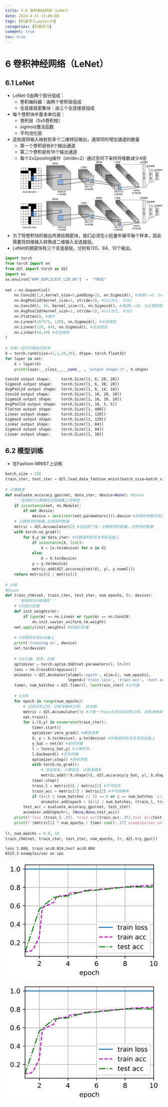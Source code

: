 ```yaml
---
title: 5.6 卷积神经网络（LeNet）
date: 2024-4-21 13:00:00
tags: [机器学习,pytorch]
categories: [机器学习]
comment: true
toc: true
---
```

#  
<!--more-->
# 6 卷积神经网络（LeNet）
## 6.1 LeNet
- LeNet-5由两个部分组成：
    - 卷积编码器：由两个卷积层组成
    - 全连接层密集块：由三个全连接层组成
- 每个卷积块中基本单位是：
    - 卷积层（5x5卷积核）
    - sigmoid激活函数
    - 平均池化层
- 这些层将输入映射到多个二维特征输出，通常同时增加通道的数量
    - 第一个卷积层有6个输出通道
    - 第二个卷积层有16个输出通道
    - 每个2x2pooling操作（stride=2）通过空间下采样将维数减少4倍
![](../../../../../../themes/yilia/source/img/deeplearning/code/pytorch/5_convolution/6_LeNet/1.png)
![](img/deeplearning/code/pytorch/5_convolution/6_LeNet/1.png)
- 为了将卷积块的输出传递给稠密块，我们必须在小批量中展平每个样本，因此需要将四维输入转换成二维输入全连接层。
- LeNet的稠密块有三个全连接层，分别有120、84、10个输出。



```python
import torch
from torch import nn
from d2l import torch as d2l
import os
os.environ["KMP_DUPLICATE_LIB_OK"]  =  "TRUE"

net = nn.Sequential(
    nn.Conv2d(1,6,kernel_size=5,padding=2), nn.Sigmoid(), #通道1->6, 5x5卷积核
    nn.AvgPool2d(kernel_size=2, stride=2), #2x2池化, 步长2
    nn.Conv2d(6, 16, kernel_size=5), nn.Sigmoid(), #通道6->16, 5x5卷积核
    nn.AvgPool2d(kernel_size=2, stride=2), #2x2池化, 步长2
    nn.Flatten(), #展平
    nn.Linear(16*5*5, 120), nn.Sigmoid(), #全连接层
    nn.Linear(120, 84), nn.Sigmoid(), #全连接层
    nn.Linear(84,10) #全连接层
)

# 在每一层打印输出的形状
X = torch.rand(size=(1,1,28,28), dtype= torch.float32)
for layer in net:
    X = layer(X)
    print(layer.__class__.__name__ , 'output shape:\t', X.shape)
```

    Conv2d output shape:	 torch.Size([1, 6, 28, 28])
    Sigmoid output shape:	 torch.Size([1, 6, 28, 28])
    AvgPool2d output shape:	 torch.Size([1, 6, 14, 14])
    Conv2d output shape:	 torch.Size([1, 16, 10, 10])
    Sigmoid output shape:	 torch.Size([1, 16, 10, 10])
    AvgPool2d output shape:	 torch.Size([1, 16, 5, 5])
    Flatten output shape:	 torch.Size([1, 400])
    Linear output shape:	 torch.Size([1, 120])
    Sigmoid output shape:	 torch.Size([1, 120])
    Linear output shape:	 torch.Size([1, 84])
    Sigmoid output shape:	 torch.Size([1, 84])
    Linear output shape:	 torch.Size([1, 10])

## 6.2 模型训练

- 在Fashion-MNIST上训练


```python
batch_size = 256
train_iter, test_iter = d2l.load_data_fashion_mnist(batch_size=batch_size)

# 计算精度
def evaluate_accuracy_gpu(net, data_iter, device=None): #@save
    '''使用GPU计算模型在数据集上的精度'''
    if isinstance(net, nn.Module):
        if not device:
            device = next(iter(net.parameters())).device #网络的参数所在的设备
    # 正确预测的数量,总预测的数量
    metric = d2l.Accumulator(2) #返回两个值：正确预测的数量，总预测的数量
    with torch.no_grad():
        for X,y in data_iter: #将数据和标签复制到设备上
            if isinstance(X, list):
                X = [x.to(device) for x in X]
            else:
                X = X.to(device)
            y = y.to(device)
            metric.add(d2l.accuracy(net(X), y), y.numel())
    return metric[0] / metric[1]

# 训练
#@save
def train_ch6(net, train_iter, test_iter, num_epochs, lr, device):
    '''使用GPU训练模型'''
    # 1初始化权重
    def init_weights(m):
        if type(m) == nn.Linear or type(m) == nn.Conv2d:
            nn.init.xavier_uniform_(m.weight)
    net.apply(init_weights) #初始化权重

    # 2将模型复制到设备上
    print('training on', device)
    net.to(device)

    # 3优化器、损失、动画
    optimizer = torch.optim.SGD(net.parameters(), lr=lr)
    loss = nn.CrossEntropyLoss()
    animator = d2l.Animator(xlabel='epoch', xlim=[1, num_epochs],
                            legend=['train loss', 'train acc', 'test acc'])
    timer, num_batches = d2l.Timer(), len(train_iter) #计时器

    # 4训练
    for epoch in range(num_epochs):
        # 训练损失之和，训练准确率之和， 样本数
        metric = d2l.Accumulator(3) #计算一个epoch的训练损失之和，训练准确率之和， 样本数
        net.train()
        for i,(X,y) in enumerate(train_iter):
            timer.start()
            optimizer.zero_grad() #梯度清零
            X, y = X.to(device), y.to(device) #将数据和标签复制到设备上
            y_hat = net(X) #前向传播
            l = loss(y_hat,y) #计算损失
            l.backward() #反向传播
            optimizer.step() #更新参数
            with torch.no_grad():
                # 添加样本，计算损失，计算准确率
                metric.add(1*X.shape[0], d2l.accuracy(y_hat, y), X.shape[0])
            timer.stop()
            train_l = metric[0] / metric[2] #平均损失
            train_acc = metric[1] / metric[2] #平均准确率
            if (i+1) % (num_batches // 5) == 0 or i == num_batches -1:
                animator.add(epoch + (i+1) / num_batches, (train_l, train_acc, None))
        test_acc = evaluate_accuracy_gpu(net, test_iter)
        animator.add(epoch+1, (None,None,test_acc))
    print(f'loss {train_l:.3f}, train acc{train_acc:.3f},test acc{test_acc:.3f}')
    print(f'{metric[2] * num_epochs / timer.sum():.1f} examples/sec on {str(device)}')

lr, num_epochs = 0.9, 10
train_ch6(net, train_iter, test_iter, num_epochs, lr, d2l.try_gpu())
```

    loss 1.000, train acc0.824,test acc0.804
    6523.3 examples/sec on cpu




![svg](6_LeNet_files/6_LeNet_3_1.svg)
![](img/deeplearning/code/pytorch/5_convolution/6_LeNet_files/6_LeNet_3_1.svg)

